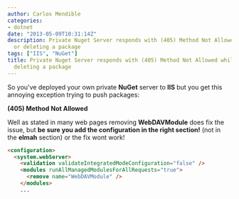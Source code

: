 ```yaml
---
author: Carlos Mendible
categories:
- dotnet
date: "2013-05-09T10:31:14Z"
description: Private Nuget Server responds with (405) Method Not Allowed while pushing
  or deleting a package
tags: ["IIS", "NuGet"]
title: Private Nuget Server responds with (405) Method Not Allowed while pushing or
  deleting a package
---
```

So you've deployed your own private **NuGet** server to **IIS** but you get this annoying exception trying to push packages:

**(405) Method Not Allowed**

Well as stated in many web pages removing **WebDAVModule** does fix the issue, but **be sure you add the configuration in the right section!** (not in the **elmah** section) or the fix wont work!

``` html
<configuration>
  <system.webServer>
    <validation validateIntegratedModeConfiguration="false" />
    <modules runAllManagedModulesForAllRequests="true">
      <remove name="WebDAVModule" />
    </modules>
    ...
```